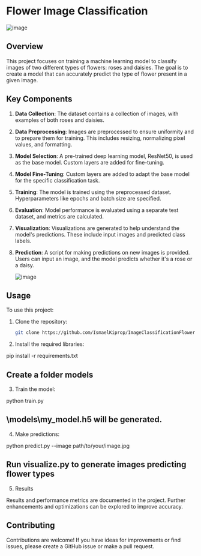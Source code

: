 # Flower Image Classification

![image](https://github.com/IsmaelKiprop/ImageClassificationFlowers/assets/133222922/c8f8a8f3-1da0-48dc-864f-4520668044ff)


## Overview

This project focuses on training a machine learning model to classify images of two different types of flowers: roses and daisies. The goal is to create a model that can accurately predict the type of flower present in a given image.

## Key Components

1. **Data Collection**: The dataset contains a collection of images, with examples of both roses and daisies.

2. **Data Preprocessing**: Images are preprocessed to ensure uniformity and to prepare them for training. This includes resizing, normalizing pixel values, and formatting.

3. **Model Selection**: A pre-trained deep learning model, ResNet50, is used as the base model. Custom layers are added for fine-tuning.

4. **Model Fine-Tuning**: Custom layers are added to adapt the base model for the specific classification task.

5. **Training**: The model is trained using the preprocessed dataset. Hyperparameters like epochs and batch size are specified.

6. **Evaluation**: Model performance is evaluated using a separate test dataset, and metrics are calculated.

7. **Visualization**: Visualizations are generated to help understand the model's predictions. These include input images and predicted class labels.

8. **Prediction**: A script for making predictions on new images is provided. Users can input an image, and the model predicts whether it's a rose or a daisy.

   ![image](https://github.com/IsmaelKiprop/ImageClassificationFlowers/assets/133222922/0bcee512-9a65-4e0f-ba7c-bf1abbd5abf6)


## Usage

To use this project:

1. Clone the repository:

   ```bash
   git clone https://github.com/IsmaelKiprop/ImageClassificationFlowers.git

2. Install the required libraries:

pip install -r requirements.txt

## Create a folder models

3. Train the model:

python train.py

## \models\my_model.h5 will be generated.

4. Make predictions:

python predict.py --image path/to/your/image.jpg

## Run visualize.py  to generate images predicting flower types

5. Results

Results and performance metrics are documented in the project. Further enhancements and optimizations can be explored to improve accuracy.

## Contributing
Contributions are welcome! If you have ideas for improvements or find issues, please create a GitHub issue or make a pull request.
